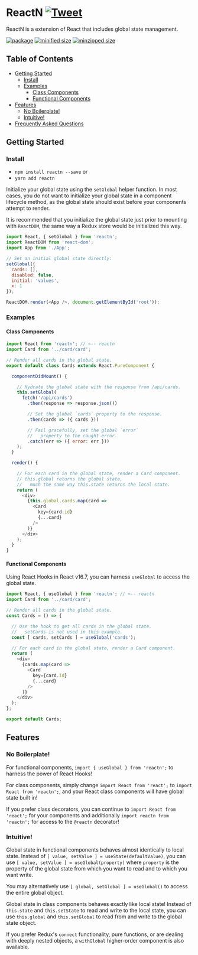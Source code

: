 # ReactN [![Tweet](https://img.shields.io/twitter/url/http/shields.io.svg?style=social)](https://twitter.com/intent/tweet?text=ReactN%20offers%20global%20state%20management%20baked%20into%20React!&url=https://github.com/CharlesStover/reactn&via=CharlesStover&hashtags=react,reactjs,javascript,typescript,webdev,webdevelopment)

ReactN is a extension of React that includes global state management.

[![package](https://img.shields.io/github/package-json/v/CharlesStover/reactn.svg)](https://www.npmjs.com/package/reactn)
[![minified size](https://img.shields.io/bundlephobia/min/reactn.svg)](https://www.npmjs.com/package/reactn)
[![minzipped size](https://img.shields.io/bundlephobia/minzip/reactn.svg)](https://www.npmjs.com/package/reactn)

## Table of Contents

* [Getting Started](#getting-started)
  * [Install](#install)
  * [Examples](#examples)
    * [Class Components](#class-components)
    * [Functional Components](#functional-components)
* [Features](#features)
  * [No Boilerplate!](#no-boilerplate)
  * [Intuitive!](#intuitive)
* [Frequently Asked Questions](https://github.com/CharlesStover/reactn/blob/master/FAQ.md)

## Getting Started

### Install

* `npm install reactn --save` or
* `yarn add reactn`

Initialize your global state using the `setGlobal` helper function. In most
cases, you do not want to initialize your global state in a component lifecycle
method, as the global state should exist before your components attempt to
render.

It is recommended that you initialize the global state just prior to mounting
with `ReactDOM`, the same way a Redux store would be initialized this way.

```JavaScript
import React, { setGlobal } from 'reactn';
import ReactDOM from 'react-dom';
import App from './App';

// Set an initial global state directly:
setGlobal({
  cards: [],
  disabled: false,
  initial: 'values',
  x: 1
});

ReactDOM.render(<App />, document.getElementById('root'));
```

### Examples

#### Class Components

```JavaScript
import React from 'reactn'; // <-- reactn
import Card from '../card/card';

// Render all cards in the global state.
export default class Cards extends React.PureComponent {

  componentDidMount() {

    // Hydrate the global state with the response from /api/cards.
    this.setGlobal(
      fetch('/api/cards')
        .then(response => response.json())

        // Set the global `cards` property to the response.
        .then(cards => ({ cards }))

        // Fail gracefully, set the global `error`
        //   property to the caught error.
        .catch(err => ({ error: err }))
    );
  }

  render() {

    // For each card in the global state, render a Card component.
    // this.global returns the global state,
    //   much the same way this.state returns the local state.
    return (
      <div>
        {this.global.cards.map(card =>
          <Card
            key={card.id}
            {...card}
          />
        )}
      </div>
    );
  }
}
```

#### Functional Components

Using React Hooks in React v16.7,
you can harness `useGlobal` to access the global state.

```JavaScript
import React, { useGlobal } from 'reactn'; // <-- reactn
import Card from '../card/card';

// Render all cards in the global state.
const Cards = () => {

  // Use the hook to get all cards in the global state.
  //   setCards is not used in this example.
  const [ cards, setCards ] = useGlobal('cards');

  // For each card in the global state, render a Card component.
  return (
    <div>
      {cards.map(card =>
        <Card
          key={card.id}
          {...card}
        />
      )}
    </div>
  );
};

export default Cards;
```

## Features

### No Boilerplate!

For functional components, `import { useGlobal } from 'reactn';` to harness the
power of React Hooks!

For class components, simply change `import React from 'react';` to
`import React from 'reactn';`, and your React class components will have global
state built in!

If you prefer class decorators, you can continue to
`import React from 'react';` for your components and additionally
`import reactn from 'reactn';` for access to the `@reactn` decorator!

### Intuitive!

Global state in functional components behaves almost identically to local
state. Instead of `[ value, setValue ] = useState(defaultValue)`,
you can use `[ value, setValue ] = useGlobal(property)` where `property` is the
property of the global state from which you want to read and to which you want
write.

You may alternatively use `[ global, setGlobal ] = useGlobal()` to access the
entire global object.

Global state in class components behaves exactly like local state! Instead of
`this.state` and `this.setState` to read and write to the local state, you can
use `this.global` and `this.setGlobal` to read from and write to the global
state object.

If you prefer Redux's `connect` functionality, pure functions, or are dealing
with deeply nested objects, a `withGlobal` higher-order component is also
available.

